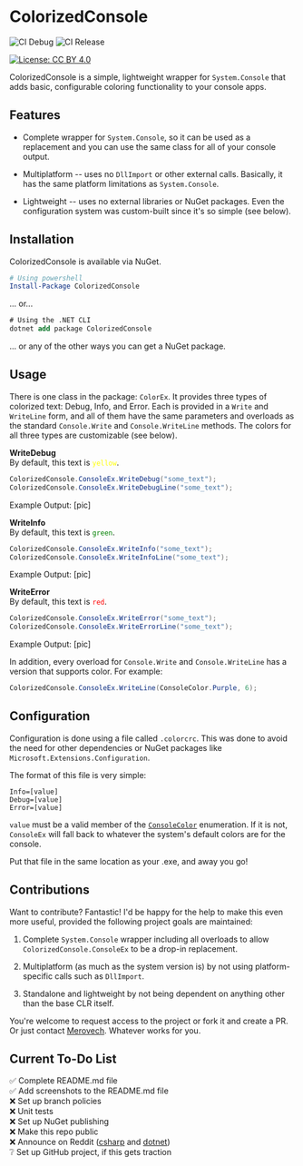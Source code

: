 # ColorizedConsole
![CI Debug](https://github.com/Merovech/ColorizedConsole/actions/workflows/ci-build-debug.yml/badge.svg) ![CI Release](https://github.com/Merovech/ColorizedConsole/actions/workflows/ci-build-release.yml/badge.svg)

[![License: CC BY 4.0](https://img.shields.io/badge/License-CC_BY_4.0-lightgrey.svg)](https://creativecommons.org/licenses/by/4.0/)

ColorizedConsole is a simple, lightweight wrapper for `System.Console` that adds basic, configurable coloring functionality to your console apps.

## Features
* Complete wrapper for `System.Console`, so it can be used as a replacement and you can use the same class for all of your console output.

* Multiplatform -- uses no `DllImport` or other external calls.  Basically, it has the same platform limitations as `System.Console`.

* Lightweight -- uses no external libraries or NuGet packages.  Even the configuration system was custom-built since it's so simple (see below).

## Installation
ColorizedConsole is available via NuGet.
``` powershell
# Using powershell
Install-Package ColorizedConsole
```
... or...
```ps
# Using the .NET CLI
dotnet add package ColorizedConsole
```
... or any of the other ways you can get a NuGet package.

## Usage
There is one class in the package: `ColorEx`.  It provides three types of colorized text: Debug, Info, and Error.  Each is provided in a `Write` and `WriteLine` form, and all of them have the same parameters and overloads as the standard `Console.Write` and `Console.WriteLine` methods.  The colors for all three types are customizable (see below).

**WriteDebug**  
By default, this text is <code style="color: Yellow">yellow</code>.
```csharp
ColorizedConsole.ConsoleEx.WriteDebug("some_text");
ColorizedConsole.ConsoleEx.WriteDebugLine("some_text");
```
Example Output:
[pic]

**WriteInfo**  
By default, this text is <code style="color: Green">green</code>.
```csharp
ColorizedConsole.ConsoleEx.WriteInfo("some_text");
ColorizedConsole.ConsoleEx.WriteInfoLine("some_text");
```
Example Output:
[pic]

**WriteError**  
By default, this text is <code style="color: Red">red</code>.
```csharp
ColorizedConsole.ConsoleEx.WriteError("some_text");
ColorizedConsole.ConsoleEx.WriteErrorLine("some_text");
```
Example Output:
[pic]

In addition, every overload for `Console.Write` and `Console.WriteLine` has a version that supports color.  For example:

```csharp
ColorizedConsole.ConsoleEx.WriteLine(ConsoleColor.Purple, 6);
```

## Configuration
Configuration is done using a file called `.colorcrc`.  This was done to avoid the need for other dependencies or NuGet packages like `Microsoft.Extensions.Configuration`.

The format of this file is very simple:
```
Info=[value]
Debug=[value]
Error=[value]
```

`value` must be a valid member of the [`ConsoleColor`](https://learn.microsoft.com/en-us/dotnet/api/system.consolecolor?view=net-8.0) enumeration.  If it is not, `ConsoleEx` will fall back to whatever the system's default colors are for the console.

Put that file in the same location as your .exe, and away you go!

## Contributions
Want to contribute?  Fantastic!  I'd be happy for the help to make this even more useful, provided the following project goals are maintained:

1. Complete `System.Console` wrapper including all overloads to allow `ColorizedConsole.ConsoleEx` to be a drop-in replacement.

2. Multiplatform (as much as the system version is) by not using platform-specific calls such as `DllImport`.

3. Standalone and lightweight by not being dependent on anything other than the base CLR itself.

You're welcome to request access to the project or fork it and create a PR.  Or just contact [Merovech](https://github.com/Merovech). Whatever works for you.

## Current To-Do List
:white_check_mark: Complete README.md file  
:white_check_mark: Add screenshots to the README.md file  
:x: Set up branch policies  
:x: Unit tests  
:x: Set up NuGet publishing  
:x: Make this repo public  
:x: Announce on Reddit ([csharp](http://www.reddit.com/r/csharp) and [dotnet](http://www.reddit.com/r/dotnet))  
:grey_question: Set up GitHub project, if this gets traction
